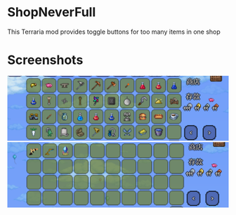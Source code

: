 # ShopNeverFull

This Terraria mod provides toggle buttons for too many items in one shop

# Screenshots
![shop1.png](screenshots%2Fshop1.png)
![shop2.png](screenshots%2Fshop2.png)
